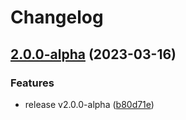 # Changelog

## [2.0.0-alpha](https://github.com/frender-rs/hooks/compare/hooks-core-v1.0.0-alpha.10...hooks-core-v2.0.0-alpha) (2023-03-16)


### Features

* release v2.0.0-alpha ([b80d71e](https://github.com/frender-rs/hooks/commit/b80d71e8dd8aa80557a139b27094888b376f02a8))
